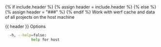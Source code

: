 {% if include.header %}
{% assign header = include.header %}
{% else %}
{% assign header = "###" %}
{% endif %}
Work with werf cache and data of all projects on the host machine

{{ header }} Options

```bash
  -h, --help=false:
            help for host
```

